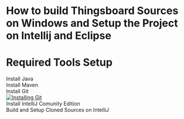 # How to build Thingsboard Sources on Windows and Setup the Project on Intellij and Eclipse

# Required Tools Setup

Install Java
<br />
Install Maven
<br />
Install Git
<br />
[![Installing Git](http://img.youtube.com/vi/DQTggH2xCvI/0.jpg)](http://www.youtube.com/watch?v=DQTggH2xCvI "Installing Git 2.21.0 On Windows 10")
<br />
Install IntelliJ Comunity Edition
<br />
Build and Setup Cloned Sources on IntelliJ

